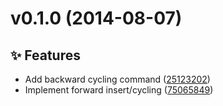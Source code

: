 <a name="v0.1.0"></a>
# v0.1.0 (2014-08-07)

## :sparkles: Features

- Add backward cycling command ([25123202](https://github.com/abe33/atom-smart-tag-cycle/commit/251232024bb7cfcf8c1aefa2e4e685bd50781151))
- Implement forward insert/cycling ([75065849](https://github.com/abe33/atom-smart-tag-cycle/commit/7506584990f0ff52a3f9402c798855c595febe3a))
